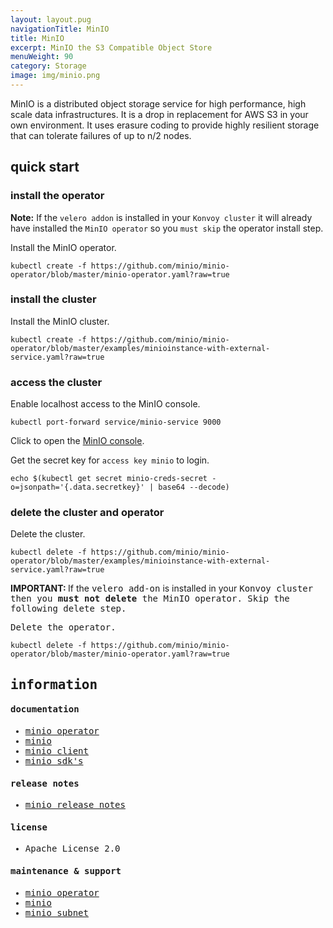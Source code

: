 ```yaml
---
layout: layout.pug
navigationTitle: MinIO
title: MinIO
excerpt: MinIO the S3 Compatible Object Store
menuWeight: 90
category: Storage
image: img/minio.png
---
```


MinIO is a distributed object storage service for high performance, high scale data infrastructures. It is a drop in replacement for AWS S3 in your own environment. It uses erasure coding to provide highly resilient storage that can tolerate failures of up to n/2 nodes.

## quick start

### install the operator

**Note:** If the `velero addon` is installed in your `Konvoy cluster` it will already have installed the `MinIO operator` so you `must skip` the operator install step.

Install the MinIO operator.
```
kubectl create -f https://github.com/minio/minio-operator/blob/master/minio-operator.yaml?raw=true
```

### install the cluster

Install the MinIO cluster.
```
kubectl create -f https://github.com/minio/minio-operator/blob/master/examples/minioinstance-with-external-service.yaml?raw=true
```

### access the cluster

Enable localhost access to the MinIO console.
```
kubectl port-forward service/minio-service 9000
```

Click to open the [MinIO console](http://localhost:9000).

Get the secret key for `access key minio` to login.
```
echo $(kubectl get secret minio-creds-secret -o=jsonpath='{.data.secretkey}' | base64 --decode)
```

### delete the cluster and operator

Delete the cluster.
```
kubectl delete -f https://github.com/minio/minio-operator/blob/master/examples/minioinstance-with-external-service.yaml?raw=true
```

<p class="message--important"><strong>IMPORTANT: </strong>If the <tt>velero add-on</tt> is installed in your <tt>Konvoy cluster</ttt> then you <strong>must not delete</strong> the <tt>MinIO operator</tt>. Skip the following delete step.</p>

Delete the operator.
```
kubectl delete -f https://github.com/minio/minio-operator/blob/master/minio-operator.yaml?raw=true
```


## information

#### documentation

* [minio operator](https://github.com/minio/minio-operator/blob/master/README.md)
* [minio](https://docs.min.io/)
* [minio client](https://docs.min.io/docs/minio-client-quickstart-guide.html)
* [minio sdk's](https://docs.min.io/docs/python-client-quickstart-guide.html)

#### release notes

* [minio release notes](https://github.com/minio/minio/releases)

#### license

* Apache License 2.0

#### maintenance & support

* [minio operator](https://github.com/minio/minio-operator/issues)
* [minio](https://github.com/minio/minio/issues)
* [minio subnet](https://min.io/subscription)
